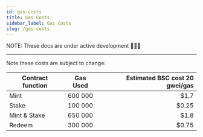 ```yaml
---
id: gas-costs
title: Gas Costs
sidebar_label: Gas Costs
slug: /gas-costs
---
```


NOTE: These docs are under active development 👷‍♀️👷

---

Note these costs are subject to change:

| Contract function | Gas Used | Estimated BSC cost 20 gwei/gas |
| ----------------- | :------: | -----------------------------: |
| Mint              | 600 000  |                           $1.7 |
| Stake             | 100 000  |                          $0.25 |
| Mint & Stake      | 650 000  |                           $1.8 |
| Redeem            | 300 000  |                          $0.75 |

<!-- | Update system state | 250 000  |                           $0.7 | -->
